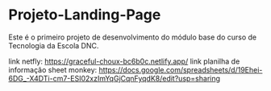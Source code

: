 # Projeto-Landing-Page
Este é o primeiro projeto de desenvolvimento do módulo base do curso de Tecnologia da Escola DNC.

link netfly:  https://graceful-choux-bc6b0c.netlify.app/
link planilha de informação sheet monkey: https://docs.google.com/spreadsheets/d/19Ehei-6DG_-X4DTi-cm7-ESI02xzImYqGjCqnFyqdK8/edit?usp=sharing
